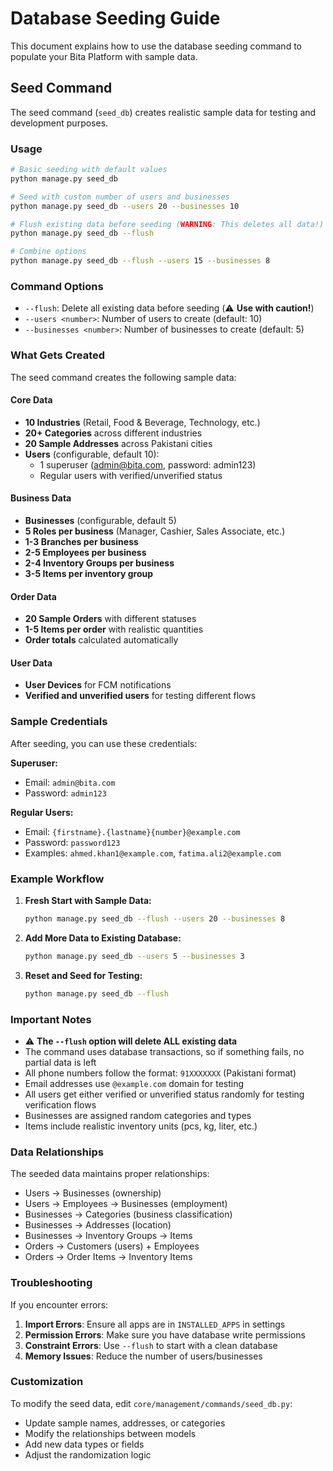 # Database Seeding Guide

This document explains how to use the database seeding command to populate your Bita Platform with sample data.

## Seed Command

The seed command (`seed_db`) creates realistic sample data for testing and development purposes.

### Usage

```bash
# Basic seeding with default values
python manage.py seed_db

# Seed with custom number of users and businesses
python manage.py seed_db --users 20 --businesses 10

# Flush existing data before seeding (WARNING: This deletes all data!)
python manage.py seed_db --flush

# Combine options
python manage.py seed_db --flush --users 15 --businesses 8
```

### Command Options

- `--flush`: Delete all existing data before seeding (⚠️ **Use with caution!**)
- `--users <number>`: Number of users to create (default: 10)
- `--businesses <number>`: Number of businesses to create (default: 5)

### What Gets Created

The seed command creates the following sample data:

#### Core Data
- **10 Industries** (Retail, Food & Beverage, Technology, etc.)
- **20+ Categories** across different industries
- **20 Sample Addresses** across Pakistani cities
- **Users** (configurable, default 10):
  - 1 superuser (admin@bita.com, password: admin123)
  - Regular users with verified/unverified status

#### Business Data
- **Businesses** (configurable, default 5)
- **5 Roles per business** (Manager, Cashier, Sales Associate, etc.)
- **1-3 Branches per business**
- **2-5 Employees per business**
- **2-4 Inventory Groups per business**
- **3-5 Items per inventory group**

#### Order Data
- **20 Sample Orders** with different statuses
- **1-5 Items per order** with realistic quantities
- **Order totals** calculated automatically

#### User Data
- **User Devices** for FCM notifications
- **Verified and unverified users** for testing different flows

### Sample Credentials

After seeding, you can use these credentials:

**Superuser:**
- Email: `admin@bita.com`
- Password: `admin123`

**Regular Users:**
- Email: `{firstname}.{lastname}{number}@example.com`
- Password: `password123`
- Examples: `ahmed.khan1@example.com`, `fatima.ali2@example.com`

### Example Workflow

1. **Fresh Start with Sample Data:**
   ```bash
   python manage.py seed_db --flush --users 20 --businesses 8
   ```

2. **Add More Data to Existing Database:**
   ```bash
   python manage.py seed_db --users 5 --businesses 3
   ```

3. **Reset and Seed for Testing:**
   ```bash
   python manage.py seed_db --flush
   ```

### Important Notes

- ⚠️ **The `--flush` option will delete ALL existing data**
- The command uses database transactions, so if something fails, no partial data is left
- All phone numbers follow the format: `91XXXXXXX` (Pakistani format)
- Email addresses use `@example.com` domain for testing
- All users get either verified or unverified status randomly for testing verification flows
- Businesses are assigned random categories and types
- Items include realistic inventory units (pcs, kg, liter, etc.)

### Data Relationships

The seeded data maintains proper relationships:
- Users → Businesses (ownership)
- Users → Employees → Businesses (employment)
- Businesses → Categories (business classification)
- Businesses → Addresses (location)
- Businesses → Inventory Groups → Items
- Orders → Customers (users) + Employees
- Orders → Order Items → Inventory Items

### Troubleshooting

If you encounter errors:

1. **Import Errors**: Ensure all apps are in `INSTALLED_APPS` in settings
2. **Permission Errors**: Make sure you have database write permissions
3. **Constraint Errors**: Use `--flush` to start with a clean database
4. **Memory Issues**: Reduce the number of users/businesses

### Customization

To modify the seed data, edit `core/management/commands/seed_db.py`:
- Update sample names, addresses, or categories
- Modify the relationships between models
- Add new data types or fields
- Adjust the randomization logic 